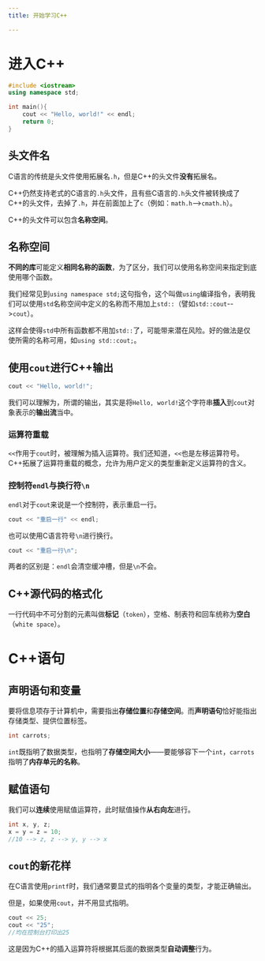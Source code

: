 ```yaml
---
title: 开始学习C++

---
```


# 进入C++



```c++
#include <iostream>
using namespace std;

int main(){
    cout << "Hello, world!" << endl;
    return 0;
}

```



## 头文件名

C语言的传统是头文件使用拓展名`.h`，但是C++的头文件**没有**拓展名。

C++仍然支持老式的C语言的`.h`头文件，且有些C语言的`.h`头文件被转换成了C++的头文件，去掉了`.h`，并在前面加上了`c`（例如：`math.h`-->`cmath.h`）。

C++的头文件可以包含**名称空间**。

## 名称空间

**不同的库**可能定义**相同名称的函数**，为了区分，我们可以使用名称空间来指定到底使用哪个函数。

我们经常见到`using namespace std;`这句指令，这个叫做`using`编译指令，表明我们可以使用`std`名称空间中定义的名称而不用加上`std::`（譬如`std::cout`-->`cout`）。

这样会使得`std`中所有函数都不用加`std::`了，可能带来潜在风险。好的做法是仅使所需的名称可用，如`using std::cout;`。

## 使用`cout`进行C++输出

```c++
cout << "Hello, world!";
```

我们可以理解为，所谓的输出，其实是将`Hello, world!`这个字符串**插入**到`cout`对象表示的**输出流**当中。

### 运算符重载

`<<`作用于`cout`时，被理解为插入运算符。我们还知道，`<<`也是左移运算符号。C++拓展了运算符重载的概念，允许为用户定义的类型重新定义运算符的含义。

### 控制符`endl`与换行符`\n`

`endl`对于`cout`来说是一个控制符，表示重启一行。

```C++
cout << "重启一行" << endl;
```

也可以使用C语言符号`\n`进行换行。

```c++
cout << "重启一行\n";
```

两者的区别是：`endl`会清空缓冲槽，但是`\n`不会。

## C++源代码的格式化

一行代码中不可分割的元素叫做**标记**（`token`），空格、制表符和回车统称为**空白**（`white space`）。

# C++语句

## 声明语句和变量

要将信息项存于计算机中，需要指出**存储位置**和**存储空间**。而**声明语句**恰好能指出存储类型、提供位置标签。

```c++
int carrots;
```

`int`既指明了数据类型，也指明了**存储空间大小**——要能够容下一个`int`，`carrots`指明了**内存单元的名称**。

## 赋值语句

我们可以**连续**使用赋值运算符，此时赋值操作**从右向左**进行。

```c++
int x, y, z;
x = y = z = 10;
//10 --> z, z --> y, y --> x
```

## `cout`的新花样

在C语言使用`printf`时，我们通常要显式的指明各个变量的类型，才能正确输出。

但是，如果使用`cout`，并不用显式指明。

```c++
cout << 25;
cout << "25";
//均在控制台打印出25
```

这是因为C++的插入运算符将根据其后面的数据类型**自动调整**行为。

